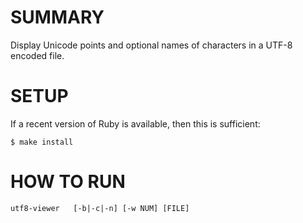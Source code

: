 # SUMMARY

Display Unicode points and optional names of characters in a UTF-8 encoded file.

# SETUP

If a recent version of Ruby is available, then this is sufficient:

    $ make install

# HOW TO RUN

    utf8-viewer   [-b|-c|-n] [-w NUM] [FILE]
